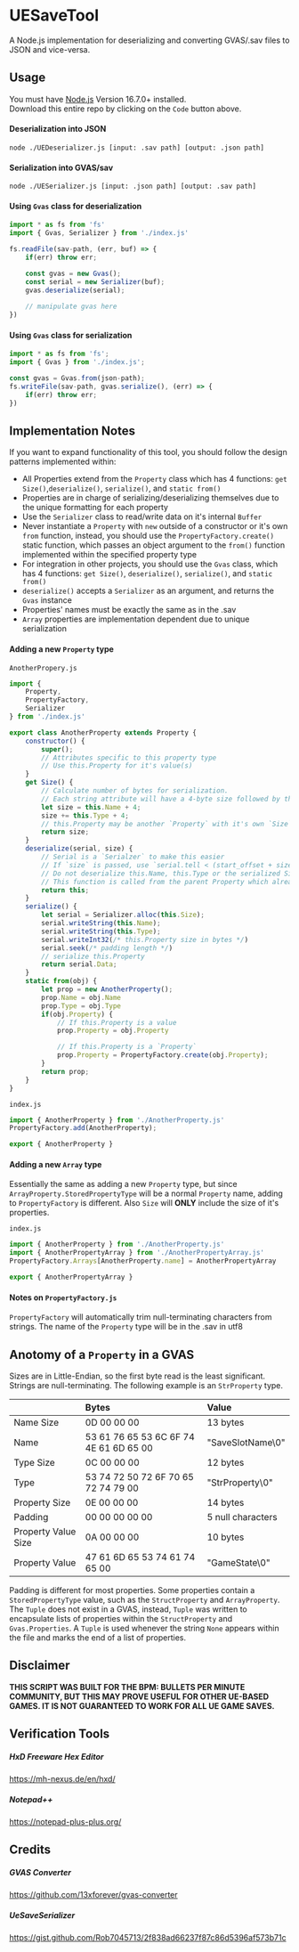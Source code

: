 # UESaveTool

A Node.js implementation for deserializing and converting GVAS/.sav files to JSON and vice-versa.

## Usage
You must have [Node.js](www.nodejs.org) Version 16.7.0+ installed.  
Download this entire repo by clicking on the `Code` button above.


#### Deserialization into JSON
```
node ./UEDeserializer.js [input: .sav path] [output: .json path]
```


#### Serialization into GVAS/sav
```
node ./UESerializer.js [input: .json path] [output: .sav path]
```


#### Using `Gvas` class for deserialization
```js
import * as fs from 'fs'
import { Gvas, Serializer } from './index.js'

fs.readFile(sav-path, (err, buf) => {
    if(err) throw err;

    const gvas = new Gvas();
    const serial = new Serializer(buf);
    gvas.deserialize(serial);
    
    // manipulate gvas here
})
```

#### Using `Gvas` class for serialization
```js
import * as fs from 'fs';
import { Gvas } from './index.js';

const gvas = Gvas.from(json-path);
fs.writeFile(sav-path, gvas.serialize(), (err) => {
    if(err) throw err;
})
```

## Implementation Notes
If you want to expand functionality of this tool, you should follow the design patterns implemented within:
+ All Properties extend from the `Property` class which has 4 functions: `get Size()`,`deserialize()`, `serialize()`, and `static from()`
+ Properties are in charge of serializing/deserializing themselves due to the unique formatting for each property
+ Use the `Serializer` class to read/write data on it's internal `Buffer`
+ Never instantiate a `Property` with `new` outside of a constructor or it's own `from` function, instead, you should use the `PropertyFactory.create()` static function, which passes an object argument to the `from()` function implemented within the specified property type
+ For integration in other projects, you should use the `Gvas` class, which has 4 functions: `get Size()`, `deserialize()`, `serialize()`, and `static from()`
+ `deserialize()` accepts a `Serializer` as an argument, and returns the `Gvas` instance
+ Properties' names must be exactly the same as in the .sav
+ `Array` properties are implementation dependent due to unique serialization

#### Adding a new `Property` type
`AnotherPropery.js`
```js
import { 
    Property,
    PropertyFactory,
    Serializer
} from './index.js'

export class AnotherProperty extends Property {
    constructor() {
        super();
        // Attributes specific to this property type
        // Use this.Property for it's value(s)
    }
    get Size() {
        // Calculate number of bytes for serialization.
        // Each string attribute will have a 4-byte size followed by that actual string
        let size = this.Name + 4;
        size += this.Type + 4;
        // this.Property may be another `Property` with it's own `Size` getter
        return size;
    }
    deserialize(serial, size) {
        // Serial is a `Serialzer` to make this easier
        // If `size` is passed, use `serial.tell < (start_offset + size)` as a loop condition
        // Do not deserialize this.Name, this.Type or the serialized Size here.
        // This function is called from the parent Property which already deserializes them
        return this;
    }
    serialize() {
        let serial = Serializer.alloc(this.Size);
        serial.writeString(this.Name);
        serial.writeString(this.Type);
        serial.writeInt32(/* this.Property size in bytes */)
        serial.seek(/* padding length */)
        // serialize this.Property
        return serial.Data;
    }
    static from(obj) {
        let prop = new AnotherProperty();
        prop.Name = obj.Name
        prop.Type = obj.Type
        if(obj.Property) {
            // If this.Property is a value
            prop.Property = obj.Property

            // If this.Property is a `Property`
            prop.Property = PropertyFactory.create(obj.Property);
        }
        return prop;
    }
}
```
`index.js`
```js
import { AnotherProperty } from './AnotherProperty.js'
PropertyFactory.add(AnotherProperty);

export { AnotherProperty }
```

#### Adding a new `Array` type
Essentially the same as adding a new `Property` type, but since `ArrayProperty.StoredPropertyType` will be a normal `Property` name, adding to `PropertyFactory` is different. Also `Size` will **ONLY** include the size of it's properties.

`index.js`
```js
import { AnotherProperty } from './AnotherProperty.js'
import { AnotherPropertyArray } from './AnotherPropertyArray.js'
PropertyFactory.Arrays[AnotherProperty.name] = AnotherPropertyArray

export { AnotherPropertyArray }
```

#### Notes on `PropertyFactory.js`
`PropertyFactory` will automatically trim null-terminating characters from strings. The name of the `Property` type will be in the .sav in utf8

## Anotomy of a `Property` in a GVAS
Sizes are in Little-Endian, so the first byte read is the least significant. Strings are null-terminating. The following example is an `StrProperty` type.

|                       | Bytes                                     | Value
|:----------------------|:------------------------------------------|:------------------
| Name Size             | 0D 00 00 00                               | 13 bytes
| Name                  | 53 61 76 65 53 6C 6F 74 4E 61 6D 65 00    | "SaveSlotName\0"
| Type Size             | 0C 00 00 00                               | 12 bytes
| Type                  | 53 74 72 50 72 6F 70 65 72 74 79 00       | "StrProperty\0"
| Property Size         | 0E 00 00 00                               | 14 bytes
| Padding               | 00 00 00 00 00                            | 5 null characters
| Property Value Size   | 0A 00 00 00                               | 10 bytes
| Property Value        | 47 61 6D 65 53 74 61 74 65 00             | "GameState\0"

Padding is different for most properties. Some properties contain a `StoredPropertyType` value, such as the `StructProperty` and `ArrayProperty`. The `Tuple` does not exist in a GVAS, instead, `Tuple` was written to encapsulate lists of properties within the `StructProperty` and `Gvas.Properties`. A `Tuple` is used whenever the string `None` appears within the file and marks the end of a list of properties.

## Disclaimer
**THIS SCRIPT WAS BUILT FOR THE BPM: BULLETS PER MINUTE COMMUNITY, BUT THIS MAY PROVE USEFUL FOR OTHER UE-BASED GAMES. IT IS NOT GUARANTEED TO WORK FOR ALL UE GAME SAVES.**

## Verification Tools
##### HxD Freeware Hex Editor
https://mh-nexus.de/en/hxd/
##### Notepad++
https://notepad-plus-plus.org/

## Credits
##### GVAS Converter
https://github.com/13xforever/gvas-converter

##### UeSaveSerializer
https://gist.github.com/Rob7045713/2f838ad66237f87c86d5396af573b71c

